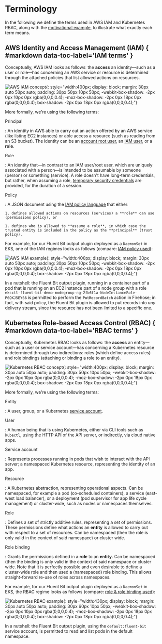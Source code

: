 # Terminology

In the following we define the terms used in AWS IAM and Kubernetes RBAC, along with the [motivational example](../#motivation), to illustrate what exactly each term means.

## AWS Identity and Access Management (IAM) { #markdown data-toc-label='IAM terms' }

Conceptually, AWS IAM looks as follows: the **access** an identity—such as a user or role—has concerning an AWS service or resource is determined through the attached policies that list allowed actions on resources. 

![AWS IAM concept](img/iam-concept.png){: style="width:400px; display: block; margin: 30px auto 50px auto; padding: 30px 50px 10px 50px; -webkit-box-shadow: -2px 0px 10px 0px rgba(0,0,0,0.4); -moz-box-shadow: -2px 0px 18px 0px rgba(0,0,0,0.4); box-shadow: -2px 0px 18px 0px rgba(0,0,0,0.4);"}

More formally, we're using the following terms:

Principal

:   An identity in AWS able to carry out an action offered by an AWS service
    (like listing EC2 instances) or able access a resource (such as reading from an S3 bucket). The identity can be an [account root user](https://docs.aws.amazon.com/IAM/latest/UserGuide/id_root-user.html), an [IAM user](https://docs.aws.amazon.com/IAM/latest/UserGuide/id_users.html), or a **role**.

Role

:   An identity that—in contrast to an IAM user/root user, which are uniquely 
    associated with a person—is intended to be assumable by someone (person) or something (service). A role doesn't have long-term credentials, but rather, when assuming a role, [temporary security credentials](https://docs.aws.amazon.com/IAM/latest/UserGuide/id_credentials_temp.html) are provided, for the duration of a session.

Policy

:   A JSON document using the [IAM policy language](https://docs.aws.amazon.com/IAM/latest/UserGuide/reference_policies.html) that either:
    
    1. defines allowed actions on resources (services) a **role** can use (permissions policy), or
    
    1. defines who is allowed to **assume a role**, in which case the trusted entity is included in the policy as the **principal** (trust policy).

For example, for our Fluent Bit output plugin deployed as a `DaemonSet` in EKS, one of the IAM regimes looks as follows (compare: [IAM policy used](https://github.com/aws-samples/amazon-ecs-fluent-bit-daemon-service/blob/6bf267b5c750de7df94a0553f0dde9e5c1e4d75a/eks/eks-fluent-bit-daemonset-policy.json#L5)):

![AWS IAM example](img/iam-example.png){: style="width:400px; display: block; margin: 30px auto 50px auto; padding: 30px 50px 10px 50px; -webkit-box-shadow: -2px 0px 10px 0px rgba(0,0,0,0.4); -moz-box-shadow: -2px 0px 18px 0px rgba(0,0,0,0.4); box-shadow: -2px 0px 18px 0px rgba(0,0,0,0.4);"}

In a nutshell: the Fluent Bit output plugin, running in a container part of a pod that is running on an EC2 instance part of a node group with a role `eksctl-fluent-bit-demo-nodegroup-ng-2fb6f1a-NodeInstanceRole-P6QXJ5EYS6` is permitted to perform the `PutRecordBatch` action in Firehose; in fact, with said policy, the Fluent Bit plugin is allowed to put records into *any* delivery stream, since the resource has not been limited to a specific one.


## Kubernetes Role-based Access Control (RBAC) { #markdown data-toc-label='RBAC terms' }

Conceptually, Kubernetes RBAC looks as follows: the **access** an entity—such as a user or service account—has concerning a Kubernetes resource is determined through two indirections: roles (which define access rules) and role bindings (attaching or binding a role to an entity). 

![Kubernetes RBAC concept](img/rbac-concept.png){: style="width:400px; display: block; margin: 30px auto 50px auto; padding: 30px 50px 10px 50px; -webkit-box-shadow: -2px 0px 10px 0px rgba(0,0,0,0.4); -moz-box-shadow: -2px 0px 18px 0px rgba(0,0,0,0.4); box-shadow: -2px 0px 18px 0px rgba(0,0,0,0.4);"}

More formally, we're using the following terms:

Entity

:   A user, group, or a Kubernetes [service account](https://kubernetes.io/docs/reference/access-authn-authz/service-accounts-admin/).


User

:   A human being that is using Kubernetes, either via CLI tools such as 
    `kubectl`, using the HTTP API of the API server, or indirectly, via cloud native apps.

Service account

:   Represents processes running in pods that wish to interact with the
    API server; a namespaced Kubernetes resource, representing the identity of an app.

Resource

:   A Kubernetes abstraction, representing operational aspects. Can be 
    namespaced, for example a pod (co-scheduled containers), a service (east-west load balancer), or a deployment (pod supervisor for app life cycle management) or cluster-wide, such as nodes or namespaces themselves.

Role

:   Defines a set of strictly additive rules, representing a set of permissions.
    These permissions define what actions an **entity** is allowed to carry out
    with respect to a set of resources. Can be namespaced (then the role is only valid in the context of said namespace) or cluster wide.

Role binding

:   Grants the permissions defined in a **role** to an **entity**. Can be
    namespaced (then the binding is only valid in the context of said namespace
    or cluster wide. Note that it is perfectly possible and even desirable to define a cluster-wide role and then used a (namespaced) role binding. This allows straight-forward re-use of roles across namespaces.

For example, for our Fluent Bit output plugin deployed as a `DaemonSet` in EKS, the RBAC regime looks as follows (compare: [role & role binding used](https://github.com/aws-samples/amazon-ecs-fluent-bit-daemon-service/blob/master/eks/eks-fluent-bit-daemonset-rbac.yaml)):

![Kubernetes RBAC example](img/rbac-example.png){: style="width:430px; display: block; margin: 30px auto 50px auto; padding: 30px 60px 10px 50px; -webkit-box-shadow: -2px 0px 10px 0px rgba(0,0,0,0.4); -moz-box-shadow: -2px 0px 18px 0px rgba(0,0,0,0.4); box-shadow: -2px 0px 18px 0px rgba(0,0,0,0.4);"}

In a nutshell: the Fluent Bit output plugin, using the `default:fluent-bit` service account, is permitted to read and list pods in the default namespace.